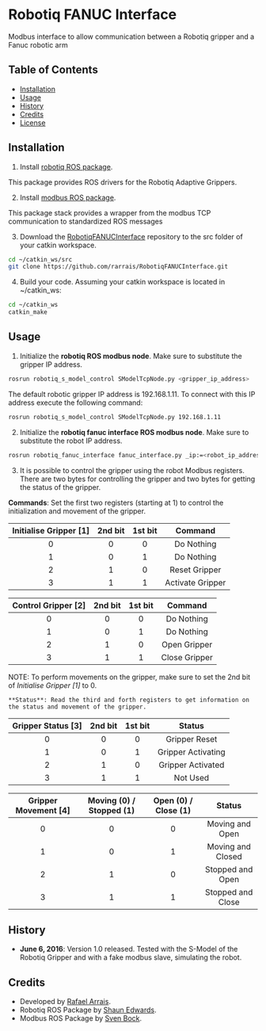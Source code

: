 # Robotiq FANUC Interface

Modbus interface to allow communication between a Robotiq gripper and a Fanuc robotic arm

## Table of Contents

* [Installation](#installation)
* [Usage](#usage)
* [History](#history)
* [Credits](#credits)
* [License](#license)

## <a name="installation"></a>Installation

1. Install [robotiq ROS package](http://wiki.ros.org/robotiq).

  This package provides ROS drivers for the  Robotiq Adaptive Grippers.

2. Install [modbus ROS package](http://wiki.ros.org/modbus).

  This package stack provides a wrapper from the modbus TCP communication to standardized ROS messages

3. Download the [RobotiqFANUCInterface](https://github.com/rarrais/RobotiqFANUCInterface.git) repository to the src folder of your catkin workspace.

  ```bash
  cd ~/catkin_ws/src
  git clone https://github.com/rarrais/RobotiqFANUCInterface.git
  ```
  
4. Build your code. Assuming your catkin workspace is located in ~/catkin_ws:

  ```bash
  cd ~/catkin_ws
  catkin_make
  ```

## <a name="usage"></a> Usage

1. Initialize the **robotiq ROS modbus node**. Make sure to substitute the gripper IP address.

  ```bash
  rosrun robotiq_s_model_control SModelTcpNode.py <gripper_ip_address>
  ```
  
  The default robotic gripper IP address is 192.168.1.11. To connect with this IP address execute the following command:

  ```bash
  rosrun robotiq_s_model_control SModelTcpNode.py 192.168.1.11
  ```

2. Initialize the **robotiq fanuc interface ROS modbus node**. Make sure to substitute the robot IP address.

  ```bash
  rosrun robotiq_fanuc_interface fanuc_interface.py _ip:=<robot_ip_address>
  ```
  
3. It is possible to control the gripper using the robot Modbus registers. There are two bytes for controlling the gripper and two bytes for getting the status of the gripper.

  **Commands**: Set the first two registers (starting at 1) to control the initialization and movement of the gripper. 
  
  | Initialise Gripper [1] | 2nd bit | 1st bit |      Command     |
  |:----------------------:|:-------:|:-------:|:----------------:|
  |            0           |    0    |    0    |    Do Nothing    |
  |            1           |    0    |    1    |    Do Nothing    |
  |            2           |    1    |    0    |   Reset Gripper  |
  |            3           |    1    |    1    | Activate Gripper |
  
  | Control Gripper [2] | 2nd bit | 1st bit |    Command    |
  |:-------------------:|:-------:|:-------:|:-------------:|
  |          0          |    0    |    0    |   Do Nothing  |
  |          1          |    0    |    1    |   Do Nothing  |
  |          2          |    1    |    0    |  Open Gripper |
  |          3          |    1    |    1    | Close Gripper |
  
  NOTE: To perform movements on the gripper, make sure to set the 2nd bit of *Initialise Gripper [1]* to 0.  

  
    **Status**: Read the third and forth registers to get information on the status and movement of the gripper. 
  
  | Gripper Status [3] | 2nd bit | 1st bit |       Status       |
  |:------------------:|:-------:|:-------:|:------------------:|
  |          0         |    0    |    0    |    Gripper Reset   |
  |          1         |    0    |    1    | Gripper Activating |
  |          2         |    1    |    0    |  Gripper Activated |
  |          3         |    1    |    1    |      Not Used      |
  
  | Gripper Movement [4] | Moving (0) /  Stopped (1) | Open (0) / Close (1) |       Status      |
  |:--------------------:|:-------------------------:|:--------------------:|:-----------------:|
  |           0          |             0             |           0          |  Moving and Open  |
  |           1          |             0             |           1          | Moving and Closed |
  |           2          |             1             |           0          |  Stopped and Open |
  |           3          |             1             |           1          | Stopped and Close |
  
  


## <a name="history"></a>History

* **June 6, 2016**: Version 1.0 released. Tested with the S-Model of the Robotiq Gripper and with a fake modbus slave, simulating the robot.

## <a name="credits"></a>Credits

* Developed by [Rafael Arrais](https://github.com/rarrais). 
* Robotiq ROS Package by [Shaun Edwards](https://github.com/shaun-edwards). 
* Modbus ROS Package by [Sven Bock](https://github.com/sven-bock). 

